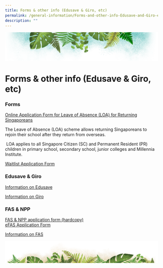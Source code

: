 ```yaml
---
title: Forms & other info (Edusave & Giro, etc)
permalink: /general-information/Forms-and-other-info-Edusave-and-Giro-etc/
description: ""
---
```

![](/images/Banner.png)

# Forms & other info (Edusave & Giro, etc)


### Forms

[Online Application Form for Leave of Absence (LOA) for Returning Singaporeans](https://form.gov.sg/60c16dbf08be5f0012bbaf06)  

The Leave of Absence (LOA) scheme allows returning Singaporeans to rejoin their school after they return from overseas. 

 LOA applies to all Singapore Citizen (SC) and Permanent Resident (PR) children in primary school, secondary school, junior colleges and Millennia Institute.
 
 
 [Waitlist Application Form](/files/Waitlist%20Application%20Form.pdf)
 
 
###  Edusave & Giro

[Information on Edusave](/files/Information%20on%20Edusave.pdf)

[Information on Giro](/files/Information%20on%20GIRO.pdf)


### FAS & NPP

  
[FAS & NPP application form (hardcopy)](https://drive.google.com/drive/folders/15UKO8IA7yUeUBgoJlPmoo_gtFKvdoF09?usp=sharing)  
[eFAS Application Form](https://form.gov.sg/632432ba67747a0011d4a0cc)  
  
[Information on FAS](https://www.moe.gov.sg/financial-matters/financial-assistance)


![](/images/bg-bottom.png)